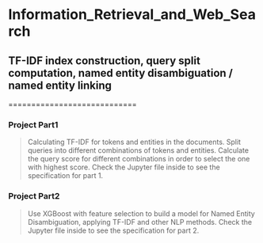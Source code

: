# Information_Retrieval_and_Web_Search
## TF-IDF index construction, query split computation, named entity disambiguation / named entity linking
============================
### Project Part1
> Calculating TF-IDF for tokens and entities in the documents.
> Split queries into different combinations of tokens and entities.
> Calculate the query score for different combinations in order to select the one with highest score.
> Check the Jupyter file inside to see the specification for part 1.

### Project Part2
> Use XGBoost with feature selection to build a model for Named Entity Disambiguation, applying TF-IDF and other NLP methods.
> Check the Jupyter file inside to see the specification for part 2.
